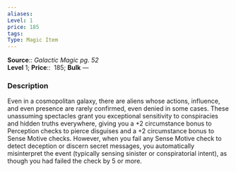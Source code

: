 ```yaml
---
aliases: 
Level: 1
price: 185
tags: 
Type: Magic Item
---
```

**Source**:: _Galactic Magic pg. 52_  
**Level** 1;
**Price**::  185; **Bulk** —

### Description

Even in a cosmopolitan galaxy, there are aliens whose actions, influence, and even presence are rarely confirmed, even denied in some cases. These unassuming spectacles grant you exceptional sensitivity to conspiracies and hidden truths everywhere, giving you a +2 circumstance bonus to Perception checks to pierce disguises and a +2 circumstance bonus to Sense Motive checks. However, when you fail any Sense Motive check to detect deception or discern secret messages, you automatically misinterpret the event (typically sensing sinister or conspiratorial intent), as though you had failed the check by 5 or more.
